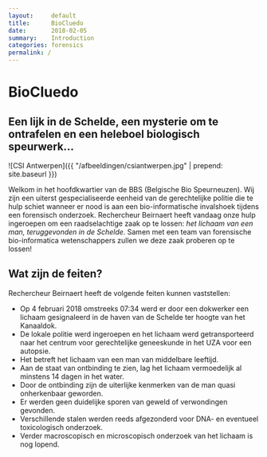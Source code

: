 ```yaml
---
layout:     default
title:      BioCluedo
date:       2018-02-05
summary:    Introduction
categories: forensics
permalink: /
---
```


# BioCluedo

## Een lijk in de Schelde, een mysterie om te ontrafelen en een heleboel biologisch speurwerk...

![CSI Antwerpen]({{ "/afbeeldingen/csiantwerpen.jpg" | prepend: site.baseurl }})

<!---
![]({{ "/assets/img/csiantwerpen.jpg" | prepend: site.baseurl }})-->

Welkom in het hoofdkwartier van de BBS (Belgische Bio Speurneuzen). Wij zijn een uiterst gespecialiseerde eenheid van de gerechtelijke politie die te hulp schiet wanneer er nood is aan een bio-informatische invalshoek tijdens een forensisch onderzoek. Rechercheur Beirnaert heeft vandaag onze hulp ingeroepen om een raadselachtige zaak op te lossen: *het lichaam van een man, teruggevonden in de Schelde*. Samen met een team van forensische bio-informatica wetenschappers zullen we deze zaak proberen op te lossen!

## Wat zijn de feiten?

Rechercheur Beirnaert heeft de volgende feiten kunnen vaststellen:

- Op 4 februari 2018 omstreeks 07:34 werd er door een dokwerker een lichaam gesignaleerd in de haven van de Schelde ter hoogte van het Kanaaldok.
- De lokale politie werd ingeroepen en het lichaam werd getransporteerd naar het centrum voor gerechtelijke geneeskunde in het UZA voor een autopsie.
- Het betreft het lichaam van een man van middelbare leeftijd.
- Aan de staat van ontbinding te zien, lag het lichaam vermoedelijk al minstens 14 dagen in het water.
- Door de ontbinding zijn de uiterlijke kenmerken van de man quasi onherkenbaar geworden.
- Er werden geen duidelijke sporen van geweld of verwondingen gevonden.
- Verschillende stalen werden reeds afgezonderd voor DNA- en eventueel toxicologisch onderzoek.
- Verder macroscopisch en microscopisch onderzoek van het lichaam is nog lopend.

<!-- [Het werk kan beginnen, klik hier om te starten!]({{"/pairwise_alignment" | prepend: site.baseurl }}) -->

